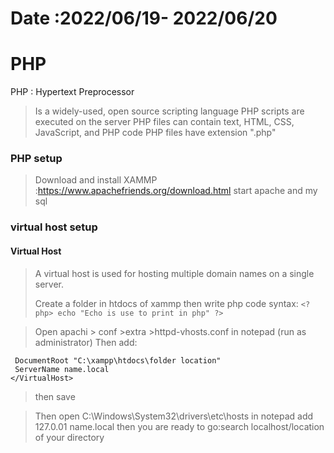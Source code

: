 # Date :2022/06/19- 2022/06/20

# PHP
 PHP : Hypertext Preprocessor
 >Is a widely-used, open source scripting language
 >PHP scripts are executed on the server
 >PHP files can contain text, HTML, CSS, JavaScript, and PHP code
 >PHP files have extension ".php"

 
### PHP setup
 >
 >Download and install XAMMP :https://www.apachefriends.org/download.html
 >start apache and my sql

### virtual host setup
 >
 #### Virtual Host
  >A virtual host is used for hosting multiple domain names on a single server. 
 >
 >Create a folder in htdocs of xammp then write php code
   >syntax:
     ```<?php>
        echo "Echo is use to print in php"
        ?> 
     ```

 >Open apachi > conf >extra >httpd-vhosts.conf in notepad (run as administrator)
 >Then add:
   ``` <VirtualHost *:80>
    DocumentRoot "C:\xampp\htdocs\folder location"
    ServerName name.local
   </VirtualHost>
   ```
 > then save

>Then open C:\Windows\System32\drivers\etc\hosts in notepad 
 >add 127.0.01 name.local
 >then you are ready to go:search localhost/location of your directory



